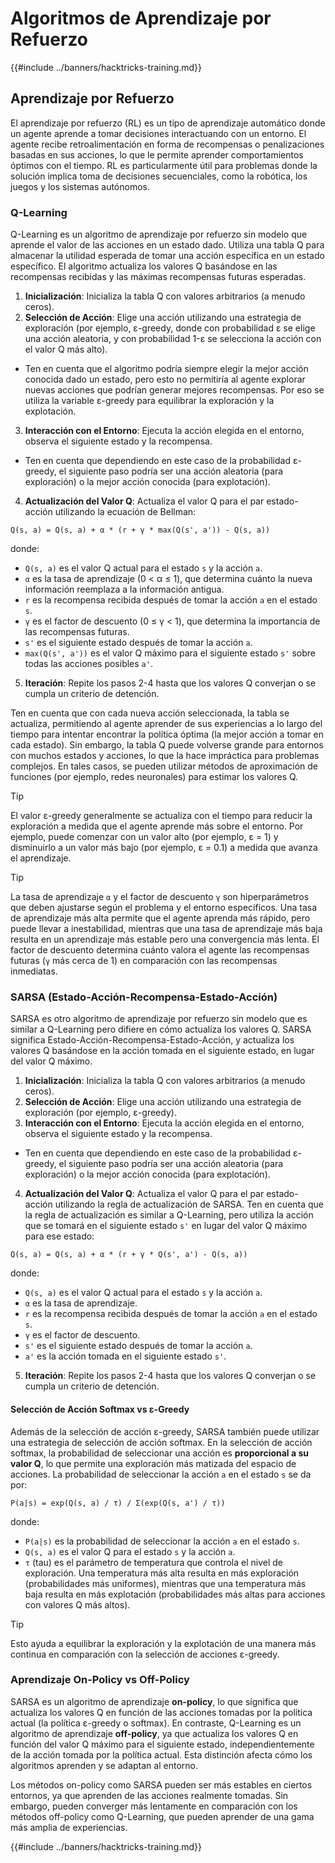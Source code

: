 # Algoritmos de Aprendizaje por Refuerzo

{{#include ../banners/hacktricks-training.md}}

## Aprendizaje por Refuerzo

El aprendizaje por refuerzo (RL) es un tipo de aprendizaje automático donde un agente aprende a tomar decisiones interactuando con un entorno. El agente recibe retroalimentación en forma de recompensas o penalizaciones basadas en sus acciones, lo que le permite aprender comportamientos óptimos con el tiempo. RL es particularmente útil para problemas donde la solución implica toma de decisiones secuenciales, como la robótica, los juegos y los sistemas autónomos.

### Q-Learning

Q-Learning es un algoritmo de aprendizaje por refuerzo sin modelo que aprende el valor de las acciones en un estado dado. Utiliza una tabla Q para almacenar la utilidad esperada de tomar una acción específica en un estado específico. El algoritmo actualiza los valores Q basándose en las recompensas recibidas y las máximas recompensas futuras esperadas.
1. **Inicialización**: Inicializa la tabla Q con valores arbitrarios (a menudo ceros).
2. **Selección de Acción**: Elige una acción utilizando una estrategia de exploración (por ejemplo, ε-greedy, donde con probabilidad ε se elige una acción aleatoria, y con probabilidad 1-ε se selecciona la acción con el valor Q más alto).
- Ten en cuenta que el algoritmo podría siempre elegir la mejor acción conocida dado un estado, pero esto no permitiría al agente explorar nuevas acciones que podrían generar mejores recompensas. Por eso se utiliza la variable ε-greedy para equilibrar la exploración y la explotación.
3. **Interacción con el Entorno**: Ejecuta la acción elegida en el entorno, observa el siguiente estado y la recompensa.
- Ten en cuenta que dependiendo en este caso de la probabilidad ε-greedy, el siguiente paso podría ser una acción aleatoria (para exploración) o la mejor acción conocida (para explotación).
4. **Actualización del Valor Q**: Actualiza el valor Q para el par estado-acción utilizando la ecuación de Bellman:
```plaintext
Q(s, a) = Q(s, a) + α * (r + γ * max(Q(s', a')) - Q(s, a))
```
donde:
- `Q(s, a)` es el valor Q actual para el estado `s` y la acción `a`.
- `α` es la tasa de aprendizaje (0 < α ≤ 1), que determina cuánto la nueva información reemplaza a la información antigua.
- `r` es la recompensa recibida después de tomar la acción `a` en el estado `s`.
- `γ` es el factor de descuento (0 ≤ γ < 1), que determina la importancia de las recompensas futuras.
- `s'` es el siguiente estado después de tomar la acción `a`.
- `max(Q(s', a'))` es el valor Q máximo para el siguiente estado `s'` sobre todas las acciones posibles `a'`.
5. **Iteración**: Repite los pasos 2-4 hasta que los valores Q converjan o se cumpla un criterio de detención.

Ten en cuenta que con cada nueva acción seleccionada, la tabla se actualiza, permitiendo al agente aprender de sus experiencias a lo largo del tiempo para intentar encontrar la política óptima (la mejor acción a tomar en cada estado). Sin embargo, la tabla Q puede volverse grande para entornos con muchos estados y acciones, lo que la hace impráctica para problemas complejos. En tales casos, se pueden utilizar métodos de aproximación de funciones (por ejemplo, redes neuronales) para estimar los valores Q.

> [!TIP]
> El valor ε-greedy generalmente se actualiza con el tiempo para reducir la exploración a medida que el agente aprende más sobre el entorno. Por ejemplo, puede comenzar con un valor alto (por ejemplo, ε = 1) y disminuirlo a un valor más bajo (por ejemplo, ε = 0.1) a medida que avanza el aprendizaje.

> [!TIP]
> La tasa de aprendizaje `α` y el factor de descuento `γ` son hiperparámetros que deben ajustarse según el problema y el entorno específicos. Una tasa de aprendizaje más alta permite que el agente aprenda más rápido, pero puede llevar a inestabilidad, mientras que una tasa de aprendizaje más baja resulta en un aprendizaje más estable pero una convergencia más lenta. El factor de descuento determina cuánto valora el agente las recompensas futuras (`γ` más cerca de 1) en comparación con las recompensas inmediatas.

### SARSA (Estado-Acción-Recompensa-Estado-Acción)

SARSA es otro algoritmo de aprendizaje por refuerzo sin modelo que es similar a Q-Learning pero difiere en cómo actualiza los valores Q. SARSA significa Estado-Acción-Recompensa-Estado-Acción, y actualiza los valores Q basándose en la acción tomada en el siguiente estado, en lugar del valor Q máximo.
1. **Inicialización**: Inicializa la tabla Q con valores arbitrarios (a menudo ceros).
2. **Selección de Acción**: Elige una acción utilizando una estrategia de exploración (por ejemplo, ε-greedy).
3. **Interacción con el Entorno**: Ejecuta la acción elegida en el entorno, observa el siguiente estado y la recompensa.
- Ten en cuenta que dependiendo en este caso de la probabilidad ε-greedy, el siguiente paso podría ser una acción aleatoria (para exploración) o la mejor acción conocida (para explotación).
4. **Actualización del Valor Q**: Actualiza el valor Q para el par estado-acción utilizando la regla de actualización de SARSA. Ten en cuenta que la regla de actualización es similar a Q-Learning, pero utiliza la acción que se tomará en el siguiente estado `s'` en lugar del valor Q máximo para ese estado:
```plaintext
Q(s, a) = Q(s, a) + α * (r + γ * Q(s', a') - Q(s, a))
```
donde:
- `Q(s, a)` es el valor Q actual para el estado `s` y la acción `a`.
- `α` es la tasa de aprendizaje.
- `r` es la recompensa recibida después de tomar la acción `a` en el estado `s`.
- `γ` es el factor de descuento.
- `s'` es el siguiente estado después de tomar la acción `a`.
- `a'` es la acción tomada en el siguiente estado `s'`.
5. **Iteración**: Repite los pasos 2-4 hasta que los valores Q converjan o se cumpla un criterio de detención.

#### Selección de Acción Softmax vs ε-Greedy

Además de la selección de acción ε-greedy, SARSA también puede utilizar una estrategia de selección de acción softmax. En la selección de acción softmax, la probabilidad de seleccionar una acción es **proporcional a su valor Q**, lo que permite una exploración más matizada del espacio de acciones. La probabilidad de seleccionar la acción `a` en el estado `s` se da por:
```plaintext
P(a|s) = exp(Q(s, a) / τ) / Σ(exp(Q(s, a') / τ))
```
donde:
- `P(a|s)` es la probabilidad de seleccionar la acción `a` en el estado `s`.
- `Q(s, a)` es el valor Q para el estado `s` y la acción `a`.
- `τ` (tau) es el parámetro de temperatura que controla el nivel de exploración. Una temperatura más alta resulta en más exploración (probabilidades más uniformes), mientras que una temperatura más baja resulta en más explotación (probabilidades más altas para acciones con valores Q más altos).

> [!TIP]
> Esto ayuda a equilibrar la exploración y la explotación de una manera más continua en comparación con la selección de acciones ε-greedy.

### Aprendizaje On-Policy vs Off-Policy

SARSA es un algoritmo de aprendizaje **on-policy**, lo que significa que actualiza los valores Q en función de las acciones tomadas por la política actual (la política ε-greedy o softmax). En contraste, Q-Learning es un algoritmo de aprendizaje **off-policy**, ya que actualiza los valores Q en función del valor Q máximo para el siguiente estado, independientemente de la acción tomada por la política actual. Esta distinción afecta cómo los algoritmos aprenden y se adaptan al entorno.

Los métodos on-policy como SARSA pueden ser más estables en ciertos entornos, ya que aprenden de las acciones realmente tomadas. Sin embargo, pueden converger más lentamente en comparación con los métodos off-policy como Q-Learning, que pueden aprender de una gama más amplia de experiencias.

{{#include ../banners/hacktricks-training.md}}
